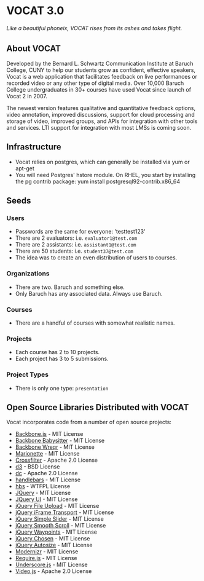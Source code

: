 # VOCAT 3.0
###### Like a beautiful phoneix, VOCAT rises from its ashes and takes flight.

## About VOCAT

Developed by the Bernard L. Schwartz Communication Institute at Baruch College, CUNY to help our students grow as confident, effective speakers, Vocat is a web application that facilitates feedback on live performances or recorded video or any other type of digital media. Over 10,000 Baruch College undergraduates in 30+ courses have used Vocat since launch of Vocat 2 in 2007.

The newest version features qualitative and quantitative feedback options, video annotation, improved discussions, support for cloud processing and storage of video, improved groups, and APIs for integration with other tools and services. LTI support for integration with most LMSs is coming soon.

## Infrastructure
- Vocat relies on postgres, which can generally be installed via yum or apt-get
- You will need Postgres' hstore module. On RHEL, you start by installing the pg contrib package: yum install postgresql92-contrib.x86_64

## Seeds

### Users
- Passwords are the same for everyone: 'testtest123'
- There are 2 evaluators: i.e. `evaluator1@test.com`
- There are 2 assistants: i.e. `assistant1@test.com`
- There are 50 students: i.e. `student37@test.com`
- The idea was to create an even distribution of users to courses. 

### Organizations
- There are two. Baruch and something else. 
- Only Baruch has any associated data. Always use Baruch.

### Courses
- There are a handful of courses with somewhat realistic names.

### Projects
- Each course has 2 to 10 projects.
- Each project has 3 to 5 submissions.

### Project Types
- There is only one type: `presentation`

## Open Source Libraries Distributed with VOCAT

Vocat incorporates code from a number of open source projects:

- [Backbone.js](http://backbonejs.org/) - MIT License
- [Backbone Babysitter](https://github.com/marionettejs/backbone.babysitter) - MIT License
- [Backbone Wreqr](https://github.com/marionettejs/backbone.wreqr) - MIT License
- [Marionette](https://github.com/marionettejs/backbone.marionette) - MIT License
- [Crossfilter](https://github.com/square/crossfilter) - Apache 2.0 License
- [d3](http://d3js.org/) - BSD License
- [dc](https://github.com/dc-js/dc.js) - Apache 2.0 License
- [handlebars](https://github.com/wycats/handlebars.js/) - MIT License
- [hbs](https://github.com/SlexAxton/require-handlebars-plugin) - WTFPL License
- [JQuery](http://jquery.com/) - MIT License
- [JQuery UI](http://jquery.com/) - MIT License
- [jQuery File Upload](https://github.com/blueimp/jQuery-File-Upload) - MIT License
- [jQuery iFrame Transport](http://cmlenz.github.io/jquery-iframe-transport/) - MIT License
- [jQuery Simple Slider](http://loopj.com/jquery-simple-slider/) - MIT License
- [jQuery Smooth Scroll](https://github.com/kswedberg/jquery-smooth-scroll) - MIT License
- [jQuery Waypoints](https://github.com/imakewebthings/jquery-waypoints) - MIT License
- [jQuery Chosen](http://harvesthq.github.io/chosen/) - MIT License
- [jQuery Autosize](http://www.jacklmoore.com/autosize/) - MIT License
- [Modernizr](http://modernizr.com/) - MIT License
- [Require.js](http://requirejs.org/) - MIT License
- [Underscore.js](https://github.com/jashkenas/underscore/) - MIT License
- [Video.js](https://github.com/videojs/video.js/blob/master/LICENSE) - Apache 2.0 License

